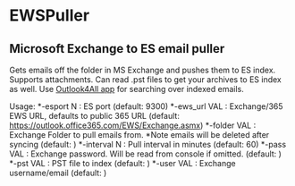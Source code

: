 # EWSPuller
<h2> Microsoft Exchange to ES email puller</h2>

Gets emails off the folder in MS Exchange and pushes them to ES index. Supports attachments.
Can read .pst files to get your archives to ES index as well.
Use [Outlook4All app](https://github.com/dsoin/outlook4all) for searching over indexed emails.

Usage:
*-esport N    : ES port (default: 9300)
*-ews_url VAL : Exchange/365 EWS URL, defaults to public 365 URL (default:
                https://outlook.office365.com/EWS/Exchange.asmx)
*-folder VAL  : Exchange Folder to pull emails from. *Note emails will be
                deleted after syncing (default: )
*-interval N  : Pull interval in minutes (default: 60)
*-pass VAL    : Exchange password. Will be read from console if omitted.
                (default: )
 *-pst VAL     : PST file to index (default: )
 *-user VAL    : Exchange username/email (default: )
